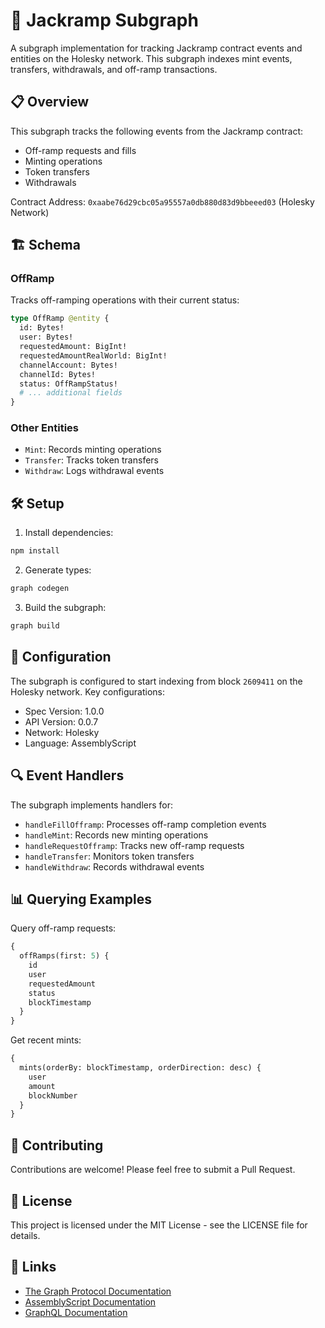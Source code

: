 # 🚀 Jackramp Subgraph

A subgraph implementation for tracking Jackramp contract events and entities on the Holesky network. This subgraph indexes mint events, transfers, withdrawals, and off-ramp transactions.

## 📋 Overview

This subgraph tracks the following events from the Jackramp contract:
- Off-ramp requests and fills
- Minting operations
- Token transfers
- Withdrawals

Contract Address: `0xaabe76d29cbc05a95557a0db880d83d9bbeeed03` (Holesky Network)

## 🏗 Schema

### OffRamp
Tracks off-ramping operations with their current status:
```graphql
type OffRamp @entity {
  id: Bytes!
  user: Bytes!
  requestedAmount: BigInt!
  requestedAmountRealWorld: BigInt!
  channelAccount: Bytes!
  channelId: Bytes!
  status: OffRampStatus!
  # ... additional fields
}
```

### Other Entities
- `Mint`: Records minting operations
- `Transfer`: Tracks token transfers
- `Withdraw`: Logs withdrawal events

## 🛠 Setup

1. Install dependencies:
```bash
npm install
```

2. Generate types:
```bash
graph codegen
```

3. Build the subgraph:
```bash
graph build
```

## 📝 Configuration

The subgraph is configured to start indexing from block `2609411` on the Holesky network. Key configurations:

- Spec Version: 1.0.0
- API Version: 0.0.7
- Network: Holesky
- Language: AssemblyScript

## 🔍 Event Handlers

The subgraph implements handlers for:
- `handleFillOfframp`: Processes off-ramp completion events
- `handleMint`: Records new minting operations
- `handleRequestOfframp`: Tracks new off-ramp requests
- `handleTransfer`: Monitors token transfers
- `handleWithdraw`: Records withdrawal events

## 📊 Querying Examples

Query off-ramp requests:
```graphql
{
  offRamps(first: 5) {
    id
    user
    requestedAmount
    status
    blockTimestamp
  }
}
```

Get recent mints:
```graphql
{
  mints(orderBy: blockTimestamp, orderDirection: desc) {
    user
    amount
    blockNumber
  }
}
```

## 🤝 Contributing

Contributions are welcome! Please feel free to submit a Pull Request.

## 📜 License

This project is licensed under the MIT License - see the LICENSE file for details.

## 🔗 Links
- [The Graph Protocol Documentation](https://thegraph.com/docs/en/)
- [AssemblyScript Documentation](https://www.assemblyscript.org/)
- [GraphQL Documentation](https://graphql.org/learn/)